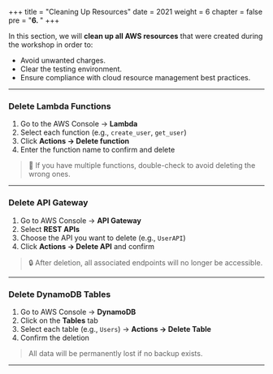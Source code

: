 +++
title = "Cleaning Up Resources"
date = 2021
weight = 6
chapter = false
pre = "<b>6. </b>"
+++

In this section, we will **clean up all AWS resources** that were created during the workshop in order to:

- Avoid unwanted charges.
- Clear the testing environment.
- Ensure compliance with cloud resource management best practices.

---

### Delete Lambda Functions

1. Go to the AWS Console → **Lambda**
2. Select each function (e.g., `create_user`, `get_user`)
3. Click **Actions → Delete function**
4. Enter the function name to confirm and delete

> 📌 If you have multiple functions, double-check to avoid deleting the wrong ones.

---

### Delete API Gateway

1. Go to AWS Console → **API Gateway**
2. Select **REST APIs**
3. Choose the API you want to delete (e.g., `UserAPI`)
4. Click **Actions → Delete API** and confirm

> 🔒 After deletion, all associated endpoints will no longer be accessible.

---

### Delete DynamoDB Tables

1. Go to AWS Console → **DynamoDB**
2. Click on the **Tables** tab
3. Select each table (e.g., `Users`) → **Actions → Delete Table**
4. Confirm the deletion

> All data will be permanently lost if no backup exists.

---
